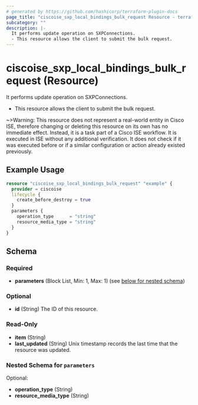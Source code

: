 ```yaml
---
# generated by https://github.com/hashicorp/terraform-plugin-docs
page_title: "ciscoise_sxp_local_bindings_bulk_request Resource - terraform-provider-ciscoise"
subcategory: ""
description: |-
  It performs update operation on SXPConnections.
  - This resource allows the client to submit the bulk request.
---
```


# ciscoise_sxp_local_bindings_bulk_request (Resource)

It performs update operation on SXPConnections.
- This resource allows the client to submit the bulk request.

~>Warning: This resource does not represent a real-world entity in Cisco ISE, therefore changing or deleting this resource on its own has no immediate effect. Instead, it is a task part of a Cisco ISE workflow. It is executed in ISE without any additional verification. It does not check if it was executed before or if a similar configuration or action already existed previously.

## Example Usage

```terraform
resource "ciscoise_sxp_local_bindings_bulk_request" "example" {
  provider = ciscoise
  lifecycle {
    create_before_destroy = true
  }
  parameters {
    operation_type      = "string"
    resource_media_type = "string"
  }
}
```

<!-- schema generated by tfplugindocs -->
## Schema

### Required

- **parameters** (Block List, Min: 1, Max: 1) (see [below for nested schema](#nestedblock--parameters))

### Optional

- **id** (String) The ID of this resource.

### Read-Only

- **item** (String)
- **last_updated** (String) Unix timestamp records the last time that the resource was updated.

<a id="nestedblock--parameters"></a>
### Nested Schema for `parameters`

Optional:

- **operation_type** (String)
- **resource_media_type** (String)


